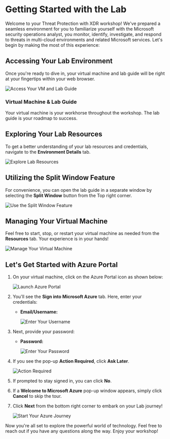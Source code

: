 # Getting Started with the Lab
 
Welcome to your Threat Protection with XDR workshop! We've prepared a seamless environment for you to familiarize yourself with the Microsoft security operations analyst, you monitor, identify, investigate, and respond to threats in multi-cloud environments and related Microsoft services. Let's begin by making the most of this experience:
 
## Accessing Your Lab Environment
 
Once you're ready to dive in, your virtual machine and lab guide will be right at your fingertips within your web browser.
 
![Access Your VM and Lab Guide](./media/XDRintro1.png)

### Virtual Machine & Lab Guide
 
Your virtual machine is your workhorse throughout the workshop. The lab guide is your roadmap to success.
 
## Exploring Your Lab Resources
 
To get a better understanding of your lab resources and credentials, navigate to the **Environment Details** tab.
 
![Explore Lab Resources](./media/XDRintro2.png)
 
## Utilizing the Split Window Feature
 
For convenience, you can open the lab guide in a separate window by selecting the **Split Window** button from the Top right corner.
 
![Use the Split Window Feature](./media/XDRintro3.png)
 
## Managing Your Virtual Machine
 
Feel free to start, stop, or restart your virtual machine as needed from the **Resources** tab. Your experience is in your hands!
 
![Manage Your Virtual Machine](./media/XDRintro4.png)

## Let's Get Started with Azure Portal
 
1. On your virtual machine, click on the Azure Portal icon as shown below:
 
    ![Launch Azure Portal](./media/XDRintro5.png)

2. You'll see the **Sign into Microsoft Azure** tab. Here, enter your credentials:
 
   - **Email/Username:** <inject key="AzureAdUserEmail"></inject>
 
     ![Enter Your Username](./media/sc900-image-1.png)
 
3. Next, provide your password:
 
   - **Password:** <inject key="AzureAdUserPassword"></inject>
 
     ![Enter Your Password](./media/sc900-image-2.png)

1. If you see the pop-up **Action Required**, click **Ask Later**.

    ![Action Required](./media/action.png) 
 
4. If prompted to stay signed in, you can click **No**.
 
5. If a **Welcome to Microsoft Azure** pop-up window appears, simply click **Cancel** to skip the tour.
 
6. Click **Next** from the bottom right corner to embark on your Lab journey!
 
     ![Start Your Azure Journey](./media/XDRintro6.png)
 
Now you're all set to explore the powerful world of technology. Feel free to reach out if you have any questions along the way. Enjoy your workshop!
